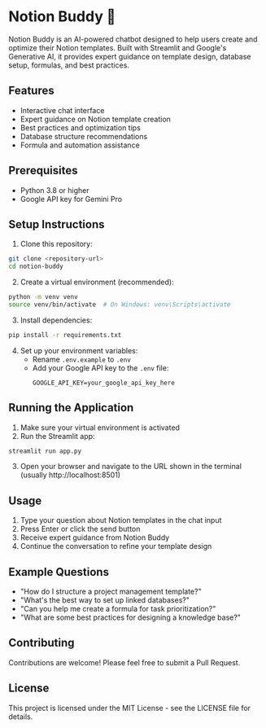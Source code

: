 # Notion Buddy 📝

Notion Buddy is an AI-powered chatbot designed to help users create and optimize their Notion templates. Built with Streamlit and Google's Generative AI, it provides expert guidance on template design, database setup, formulas, and best practices.

## Features

- Interactive chat interface
- Expert guidance on Notion template creation
- Best practices and optimization tips
- Database structure recommendations
- Formula and automation assistance

## Prerequisites

- Python 3.8 or higher
- Google API key for Gemini Pro

## Setup Instructions

1. Clone this repository:
```bash
git clone <repository-url>
cd notion-buddy
```

2. Create a virtual environment (recommended):
```bash
python -m venv venv
source venv/bin/activate  # On Windows: venv\Scripts\activate
```

3. Install dependencies:
```bash
pip install -r requirements.txt
```

4. Set up your environment variables:
   - Rename `.env.example` to `.env`
   - Add your Google API key to the `.env` file:
     ```
     GOOGLE_API_KEY=your_google_api_key_here
     ```

## Running the Application

1. Make sure your virtual environment is activated
2. Run the Streamlit app:
```bash
streamlit run app.py
```

3. Open your browser and navigate to the URL shown in the terminal (usually http://localhost:8501)

## Usage

1. Type your question about Notion templates in the chat input
2. Press Enter or click the send button
3. Receive expert guidance from Notion Buddy
4. Continue the conversation to refine your template design

## Example Questions

- "How do I structure a project management template?"
- "What's the best way to set up linked databases?"
- "Can you help me create a formula for task prioritization?"
- "What are some best practices for designing a knowledge base?"

## Contributing

Contributions are welcome! Please feel free to submit a Pull Request.

## License

This project is licensed under the MIT License - see the LICENSE file for details.